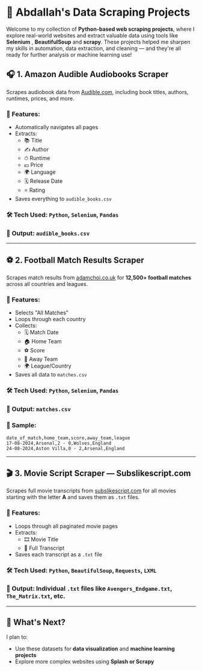 

# 🧠 Abdallah's Data Scraping Projects

Welcome to my collection of **Python-based web scraping projects**, where I explore real-world websites and extract valuable data using tools like **Selenium** , **BeautifulSoup** and **scrapy**. These projects helped me sharpen my skills in automation, data extraction, and cleaning — and they're all ready for further analysis or machine learning use!

## 🎧 1. Amazon Audible Audiobooks Scraper

Scrapes audiobook data from [Audible.com](https://www.audible.com/search), including book titles, authors, runtimes, prices, and more.

### 🔹 Features:
- Automatically navigates all pages
- Extracts:
  - 📚 Title
  - ✍️ Author
  - ⏱ Runtime
  - 💵 Price
  - 🌍 Language
  - 🗓 Release Date
  - ⭐ Rating
- Saves everything to `audible_books.csv`

### 🛠 Tech Used: `Python`, `Selenium`, `Pandas`  
### 📁 Output: `audible_books.csv`

---

## ⚽ 2. Football Match Results Scraper

Scrapes match results from [adamchoi.co.uk](https://www.adamchoi.co.uk/overs/detailed) for **12,500+ football matches** across all countries and leagues.

### 🔹 Features:
- Selects "All Matches"
- Loops through each country
- Collects:
  - 🗓 Match Date
  - 🏠 Home Team
  - ⚽ Score
  - 🛫 Away Team
  - 🌍 League/Country
- Saves all data to `matches.csv`

### 🛠 Tech Used: `Python`, `Selenium`, `Pandas`  
### 📁 Output: `matches.csv`

### 📌 Sample:
```csv
date_of_match,home_team,score,away_team,league
17-08-2024,Arsenal,2 - 0,Wolves,England
24-08-2024,Aston Villa,0 - 2,Arsenal,England
```

---

## 🎬 3. Movie Script Scraper — Subslikescript.com

Scrapes full movie transcripts from [subslikescript.com](https://subslikescript.com) for all movies starting with the letter **A** and saves them as `.txt` files.

### 🔹 Features:
- Loops through all paginated movie pages
- Extracts:
  - 🎞 Movie Title
  - 📜 Full Transcript
- Saves each transcript as a `.txt` file

### 🛠 Tech Used: `Python`, `BeautifulSoup`, `Requests`, `LXML`  
### 📁 Output: Individual `.txt` files like `Avengers_Endgame.txt`, `The_Matrix.txt`, etc.

---

## 🚀 What's Next?

I plan to:
- Use these datasets for **data visualization** and **machine learning projects**
- Explore more complex websites using **Splash or Scrapy**

